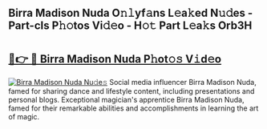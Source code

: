 ## Birra Madison Nuda O𝚗𝚕yf𝚊ns L𝚎a𝚔ed N𝚞𝚍es - Part-cIs P𝚑𝚘tos Vi𝚍𝚎o - H𝚘𝚝 Part L𝚎a𝚔s Orb3H

# <h2><a href="http://kfea0p.oniu.top/?m=Birra+Madison+Nuda">🔗👉 🔴 Birra Madison Nuda P𝚑ot𝚘𝚜 V𝚒d𝚎o</a></h2>

[![Birra Madison Nuda Nu𝚍e𝚜](https://i.imgur.com/0qMVB7G.gif)](http://kfea0p.oniu.top/?m=Birra+Madison+Nuda)
Social media influencer Birra Madison Nuda, famed for sharing dance and lifestyle content, including presentations and personal blogs. Exceptional magician's apprentice Birra Madison Nuda, famed for their remarkable abilities and accomplishments in learning the art of magic.  
